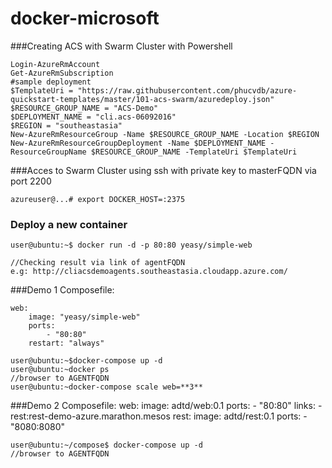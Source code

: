 # docker-microsoft

###Creating ACS with Swarm Cluster with Powershell

    Login-AzureRmAccount
    Get-AzureRmSubscription
    #sample deployment
    $TemplateUri = "https://raw.githubusercontent.com/phucvdb/azure-quickstart-templates/master/101-acs-swarm/azuredeploy.json"
    $RESOURCE_GROUP_NAME = "ACS-Demo"
    $DEPLOYMENT_NAME = "cli.acs-06092016"
    $REGION = "southeastasia"
    New-AzureRmResourceGroup -Name $RESOURCE_GROUP_NAME -Location $REGION
    New-AzureRmResourceGroupDeployment -Name $DEPLOYMENT_NAME -ResourceGroupName $RESOURCE_GROUP_NAME -TemplateUri $TemplateUri

###Acces to Swarm Cluster
    using ssh with private key to masterFQDN via port 2200
    
    azureuser@...# export DOCKER_HOST=:2375
### Deploy a new container
    user@ubuntu:~$ docker run -d -p 80:80 yeasy/simple-web
    
    //Checking result via link of agentFQDN
    e.g: http://cliacsdemoagents.southeastasia.cloudapp.azure.com/
    
###Demo 1
    Composefile:
    
    web:
        image: "yeasy/simple-web"
        ports:
            - "80:80"
        restart: "always"
        
    user@ubuntu:~$docker-compose up -d
    user@ubuntu:~docker ps
    //browser to AGENTFQDN 
    user@ubuntu:~docker-compose scale web=**3**
        
###Demo 2
    Composefile:
    web:
        image: adtd/web:0.1
        ports:
            - "80:80"
        links:
            - rest:rest-demo-azure.marathon.mesos
    rest:
        image: adtd/rest:0.1
        ports:
            - "8080:8080"
    
    user@ubuntu:~/compose$ docker-compose up -d
    //browser to AGENTFQDN 
    
    
